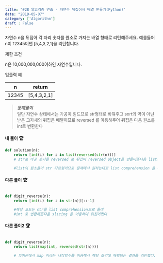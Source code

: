 ```yaml
---
title: "#28 알고리즘 연습 - 자연수 뒤집어서 배열 만들기(Python)"
date: "2019-05-07"
category: ['Algorithm']
draft : False
---
```



자연수 n을 뒤집어 각 자리 숫자를 원소로 가지는 배열 형태로 리턴해주세요. 예를들어 n이 12345이면 [5,4,3,2,1]을 리턴합니다.


제한 조건

n은 10,000,000,000이하인 자연수입니다.


입출력 예

|n|	return|
|-|-|
|12345	|[5,4,3,2,1]|



>__*문제풀이*__   
일단 자연수 상태에서는 가공이 힘드므로 str형태로 바꿔주고 
sort의 역이 아닌 받은 그자체의 뒤집은 배열이므로 reversed 를 이용해주어 뒤집은 다음 원소를 int로 변환한다



#### 내 풀이 🏆
```python
def solution(n):
    return [int(i) for i in list(reversed(str(n)))]
    # str로 바꾼 숫자를 reversed 로 뒤집어 reversed object를 만들어준다음 list처리를 해주는데

    #list의 원소들이 str 자료형이므로 문제에서 원하는대로 list comprehension 을 사용하여 int로 변환해준다
```

#### 다른 풀이 🏆
```python

def digit_reverse(n):
    return [int(i) for i in str(n)][::-1]  

    #해당 코드는 str를 list comprehension으로 돌며
    #int 로 변환해준다음 slicing 을 이용하여 뒤집어뒀다
```

#### 다른 풀이2 🏆
```python

def digit_reverse(n):
    return list(map(int, reversed(str(n))))

    # 파이썬에서 map 이라는 내장함수를 이용해서 해당 조건에 매핑되는 결과를 리턴했다.
```

